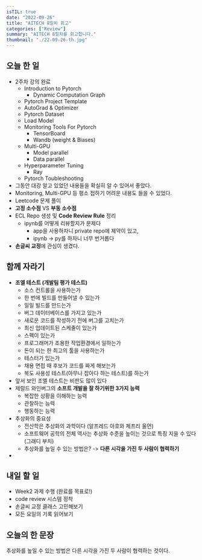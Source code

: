 ```yaml
---
isTIL: true
date: "2022-09-26"
title: "AITECH 8일차 회고"
categories: ["Review"]
summary: "AITECH 8일차를 회고합니다."
thumbnail: "./22-09-26-th.jpg"
---
```



## 오늘 한 일
- 2주차 강의 완료
  - Introduction to Pytorch
    - Dynamic Computation Graph
  - Pytorch Project Template
  - AutoGrad & Optimizer
  - Pytorch Dataset
  - Load Model
  - Monitoring Tools For Pytorch
    - TensorBoard
    - Wandb (weight & Biases)
  - Multi-GPU
    - Model parallel
    - Data parallel
  - Hyperparameter Tuning
    - Ray
  - Pytorch Toubleshooting
- 그동안 대강 알고 있었던 내용들을 확실히 알 수 있어서 좋았다.
- Monitoring, Multi-GPU 등 평소 접하기 어려운 내용도 들을 수 있었다.
- Leetcode 문제 풀이
- **고정 소수점** VS **부동 소수점**
- ECL Repo 생성 및 **Code Review Rule** 정리
  - ipynb를 어떻게 리뷰할지가 문제다
    - app을 사용하자니 private repo에 제약이 있고,
    - ipynb -> py를 하자니 너무 번거롭다
- **손글씨 교정**에 관심이 생겼다.
  
## 함께 자라기
- **조엘 테스트 (개발팀 평가 테스트)**
  - 소스 컨트롤을 사용하는가
  - 한 번에 빌드를 만들어낼 수 있는가
  - 일일 빌드를 만드는가
  - 버그 데이터베이스를 가지고 있는가
  - 새로운 코드를 작성하기 전에 버그를 고치는가
  - 최신 업데이트된 스케줄이 있는가
  - 스펙이 있는가
  - 프로그래머가 조용한 작업환경에서 일하는가
  - 돈이 되는 한 최고의 툴을 사용하는가
  - 테스터가 있는가
  - 채용 면접 때 후보가 코드를 짜게 해보는가
  - 복도 사용성 테스트(아무나 잡아다 하는 테스트)를 하는가
- 앞서 보인 조엘 테스트는 비판도 많이 있다
- 제럴드 와인버그의 **소프트 개발을 잘 하기위한 3가지 능력**
  - 복잡한 상황을 이해하는 능력
  - 관찰하는 능력
  - 행동하는 능력
- 추상화의 중요성
  - 전산학은 추상화의 과학이다 (알프레드 아호와 제프리 울먼)
  - 소프트웨어 공학의 전체 역사는 추상화 수준을 높이는 것으로 특징 지을 수 있다 (그래디 부치)
  - 추상화를 높일 수 있는 방법은? -> **다른 시각을 가진 두 사람이 협력하기**
- 
## 내일 할 일
- Week2 과제 수행 (완료를 목표로!)
- code review 시스템 정착
- 손글씨 교정 클래스 고민해보기
- 모든 요일의 기록 읽어보기

## 오늘의 한 문장
추상화를 높일 수 있는 방법은 다른 시각을 가진 두 사람이 협력하는 것이다.